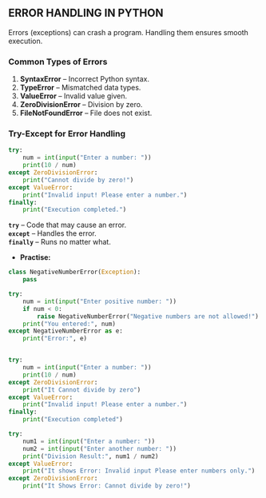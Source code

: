 

## **ERROR HANDLING IN PYTHON**
Errors (exceptions) can crash a program. Handling them ensures smooth execution.

### **Common Types of Errors**
1. **SyntaxError** – Incorrect Python syntax.  
2. **TypeError** – Mismatched data types.  
3. **ValueError** – Invalid value given.  
4. **ZeroDivisionError** – Division by zero.  
5. **FileNotFoundError** – File does not exist.  

### **Try-Except for Error Handling**
```python
try:
    num = int(input("Enter a number: "))
    print(10 / num)
except ZeroDivisionError:
    print("Cannot divide by zero!")
except ValueError:
    print("Invalid input! Please enter a number.")
finally:
    print("Execution completed.")
```
 **`try`** – Code that may cause an error.  
 **`except`** – Handles the error.  
 **`finally`** – Runs no matter what.  



- **Practise:**

```python
class NegativeNumberError(Exception):
    pass

try:
    num = int(input("Enter positive number: "))
    if num < 0:
        raise NegativeNumberError("Negative numbers are not allowed!")
    print("You entered:", num)
except NegativeNumberError as e:
    print("Error:", e)

```


```python

try:
    num = int(input("Enter a number: "))
    print(10 / num)
except ZeroDivisionError:
    print("It Cannot divide by zero")
except ValueError:
    print("Invalid input! Please enter a number.")
finally:
    print("Execution completed")

```

```python
try:
    num1 = int(input("Enter a number: "))
    num2 = int(input("Enter another number: "))
    print("Division Result:", num1 / num2)
except ValueError:
    print("It shows Error: Invalid input Please enter numbers only.")
except ZeroDivisionError:
    print("It Shows Error: Cannot divide by zero!")

```


```python

```
